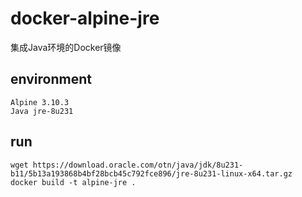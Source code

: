 # docker-alpine-jre
集成Java环境的Docker镜像

## environment
```
Alpine 3.10.3
Java jre-8u231
```

## run
```
wget https://download.oracle.com/otn/java/jdk/8u231-b11/5b13a193868b4bf28bcb45c792fce896/jre-8u231-linux-x64.tar.gz
docker build -t alpine-jre .
```

